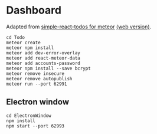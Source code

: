 # Dashboard

Adapted from [simple-react-todos for meteor](https://github.com/meteor/react-tutorial/tree/master/src/simple-todos) [(web version)](https://react-tutorial.meteor.com/).

```
cd Todo
meteor create 
meteor npm install
meteor add dev-error-overlay
meteor add react-meteor-data
meteor add accounts-password
meteor npm install --save bcrypt
meteor remove insecure
meteor remove autopublish
meteor run --port 62991 
```


## Electron window

```
cd ElectronWindow
npm install
npm start --port 62993
```

